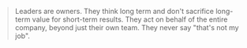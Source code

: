>Leaders are owners. They think long term and don't sacrifice long-term value for short-term results. They act on behalf of the entire company, beyond just their own team. They never say "that's not my job".
